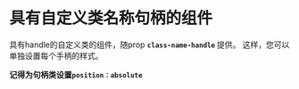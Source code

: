 # 具有自定义类名称句柄的组件

具有handle的自定义类的组件，随prop <b>`class-name-handle` </b>提供。 这样，您可以单独设置每个手柄的样式。

__记得为句柄类设置`position：absolute`__
